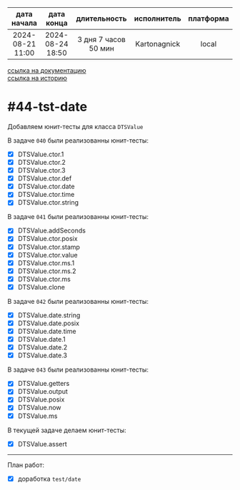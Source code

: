 |   дата начала    |    дата конца    |     длительность     | исполнитель  | платформа |
|:----------------:|:----------------:|:--------------------:|:------------:|:---------:|
| 2024-08-21 11:00 | 2024-08-24 18:50 | 3 дня 7 часов 50 мин | Kartonagnick |   local   |

[ссылка на документацию](../docs.md)  
[ссылка на историю](../history.md#-v044-tst)  

#44-tst-date
============
Добавляем юнит-тесты для класса `DTSValue`  

В задаче `040` были реализованны юнит-тесты:  
  - [x] DTSValue.ctor.1  
  - [x] DTSValue.ctor.2  
  - [x] DTSValue.ctor.3  
  - [x] DTSValue.ctor.def  
  - [x] DTSValue.ctor.date  
  - [x] DTSValue.ctor.time  
  - [x] DTSValue.ctor.string  

В задаче `041` были реализованны юнит-тесты:  
  - [x] DTSValue.addSeconds  
  - [x] DTSValue.ctor.posix  
  - [x] DTSValue.ctor.stamp  
  - [x] DTSValue.ctor.value  
  - [x] DTSValue.ctor.ms.1  
  - [x] DTSValue.ctor.ms.2  
  - [x] DTSValue.ctor.ms  
  - [x] DTSValue.clone  

В задаче `042` были реализованны юнит-тесты:  
  - [x] DTSValue.date.string  
  - [x] DTSValue.date.posix  
  - [x] DTSValue.date.time  
  - [x] DTSValue.date.1  
  - [x] DTSValue.date.2  
  - [x] DTSValue.date.3  

В задаче `043` были реализованны юнит-тесты:  
  - [x] DTSValue.getters  
  - [x] DTSValue.output  
  - [x] DTSValue.posix  
  - [x] DTSValue.now  
  - [x] DTSValue.ms  

В текущей задаче делаем юнит-тесты:  
  - [x] DTSValue.assert  

--------------------------------------------------------------------------------

План работ:  
  - [x] доработка `test/date`  
